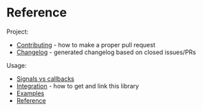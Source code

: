 # Reference

Project:

<!--
* [Features and design goals](features.md) - the complete list of features
* [Roadmap](roadmap.md) - upcoming features
-->
* [Contributing](../CONTRIBUTING.md) - how to make a proper pull request
* [Changelog](../CHANGELOG.md) - generated changelog based on closed issues/PRs

Usage:

<!--
* [Tutorial](tutorial.md) - make sure you have read it before the other parts of the documentation
-->
* [Signals vs callbacks](signals_vs_callbacks.md)
* [Integration](../tests/integration/) - how to get and link this library
* [Examples](../tests/src/examples)
* [Reference](reference.md)
